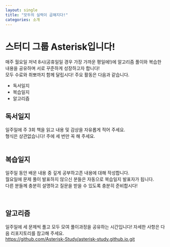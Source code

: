 ```yaml
---
layout: single
title: "모두의 실력이 곱해지다!"
categories: 소개
---
```


# 스터디 그룹 Asterisk입니다!

매주 월요일 저녁 8시(공휴일일 경우 가장 가까운 평일에!)에 알고리즘 풀이와 복습한 내용을 공유하며 서로 꾸준하게 성장하고자 합니다!  
모두 수료와 취뽀까지 함께 달립시다! 주요 활동은 다음과 같습니다.

- 독서일지
- 복습일지
- 알고리즘
  <br />

## 독서일지

일주일에 주 3회 책을 읽고 내용 및 감상을 자유롭게 적어 주세요.  
형식은 상관없습니다! 주에 세 번만 꼭 해 주세요.  
<br />

## 복습일지

일주일 동안 배운 내용 중 깊게 공부하고픈 내용에 대해 작성합니다.  
월요일에 문제 풀이 발표하지 않으신 분들은 자동으로 복습일지 발표자가 됩니다.  
다른 분들께 충분히 설명하고 질문을 받을 수 있도록 충분히 준비합시다!

<br />

## 알고리즘

일주일에 세 문제씩 풀고 모두 모여 풀이과정을 공유하는 시간입니다! 자세한 사항은 다음 리포지토리를 참고해 주세요.  
https://github.com/Asterisk-Study/asterisk-study.github.io.git
<br />

